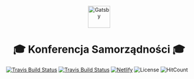 <p align="center">
  <a href="https://www.gatsbyjs.org">
    <img alt="Gatsby" src="https://www.gatsbyjs.org/Gatsby-Logo.svg" width="60" />
  </a>
</p>
<h1 align="center">
  🎓 Konferencja Samorządności 🎓
</h1>

[![Travis Build Status](https://img.shields.io/travis/com/borowyalan/conference-wisniowasu/master?label=build-master&style=flat-square)](https://travis-ci.com/borowyalan/conference-wisniowasu)
[![Travis Build Status](https://img.shields.io/travis/com/borowyalan/conference-wisniowasu/development?label=build-development&style=flat-square)](https://travis-ci.com/borowyalan/conference-wisniowasu)
[![Netlify](https://img.shields.io/netlify/5ff8e2fe-c166-46c2-a196-e5265b9c144b?style=flat-square)](https://app.netlify.com/sites/inspiring-fermat-218c99/deploys)
![License](https://img.shields.io/github/license/borowyalan/conference-wisniowasu?style=flat-square)
![HitCount](http://hits.dwyl.io/borowyalan/conference-wisniowasu.svg)